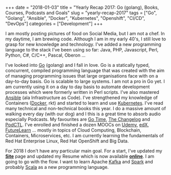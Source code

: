 +++ 
date = "2018-01-03"
title = "Yearly Recap 2017: Go (golang), Books, Courses, Podcasts and Goals"
slug = "yearly-recap-2017"
tags = ["Go", "Golang", "Ansible", "Docker", "Kubernetes", "Openshift", "CI/CD", "DevOps"]
categories = ["Development"]
+++

I am mostly posting pictures of food on Social Media, but I am not a chef. In my daytime, I am brewing code. Although I am in my early 40's, I still love to grasp for new knowledge and technology. I've added a new programming language to the stack I've been using so far: Java, PHP, Javascript, Perl, Python, C#, C/C++, Pascal, Oberon ...

I've looked into [Go](https://golang.org) (golang) and I fall in love. Go is a statically typed, concurrent, compiled programming language that was created with the aim of managing programming issues that large organisations face with on a day-to-day basis. Go is scalable to large systems. I am not a pro in Go yet. I am currently using it on a day to day basis to automate development processes which were formerly written in Perl scripts.
I've also mastered [Ansible](https://www.ansible.com) (ala Infrastructure as Code). I've strengthened my knowledge of Containers ([Docker](https://www.docker.com), rkt) and started to learn and use [Kubernetes](https://kubernetes.io).
I've read many technical and non-technical books this year. I do a massive amount of walking every day (with our dog) and I this is a great time to absorb audio especially Podcasts. My favourites are [Go Time](https://changelog.com/gotime), [The Changelog](https://changelog.com/podcast) and [PodCTL](https://blog.openshift.com/). I've enrolled and finished a dozen MOOCs on [Udemy](https://www.udemy.com), [edX](https://www.edx.org), [FutureLearn](https://www.futurelearn.com) ... mostly in topics of Cloud Computing, Blockchain, Containers, Microservices, etc. I am currently learning the fundamentals of Red Hat Enterprise Linux, Red Hat OpenShift and Big Data.

For 2018 I don't have any particular main goal. For a start, I've updated my [**Site**](https://www.loncar.net) page and updated my Resume which is now available [**online**](https://resume.loncar.net). I am going to go with the flow. I want to learn Apache [Kafka](https://kafka.apache.org) and [Spark](https://spark.apache.org) and probably [Scala](http://www.scala-lang.org) as a new programming language.
